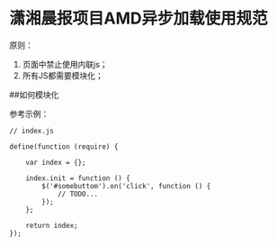 潇湘晨报项目AMD异步加载使用规范
====

原则：

1. 页面中禁止使用内联js；
2. 所有JS都需要模块化；


##如何模块化

参考示例：

    // index.js
    
    define(function (require) {
        
        var index = {};
        
        index.init = function () {
            $('#somebuttom').on('click', function () {
                // TODO...
            });
        };
        
        return index;    
    });



